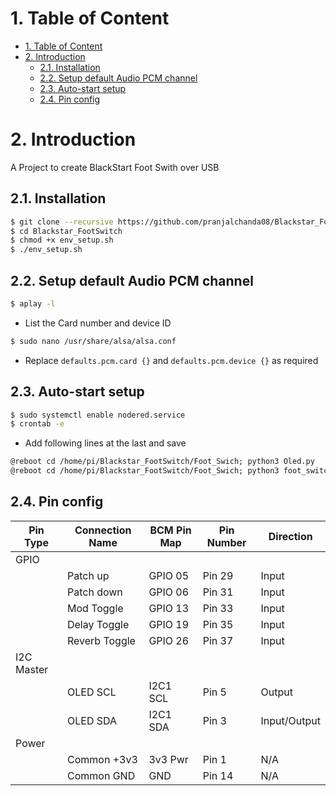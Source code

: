 # 1. Table of Content
- [1. Table of Content](#1-table-of-content)
- [2. Introduction](#2-introduction)
  - [2.1. Installation](#21-installation)
  - [2.2. Setup default Audio PCM channel](#22-setup-default-audio-pcm-channel)
  - [2.3. Auto-start setup](#23-auto-start-setup)
  - [2.4. Pin config](#24-pin-config)

# 2. Introduction
A Project to create BlackStart Foot Swith over USB

## 2.1. Installation

```sh
$ git clone --recursive https://github.com/pranjalchanda08/Blackstar_FootSwitch.git
$ cd Blackstar_FootSwitch
$ chmod +x env_setup.sh
$ ./env_setup.sh
```

## 2.2. Setup default Audio PCM channel

```sh
$ aplay -l
```
- List the Card number and device ID

```sh
$ sudo nano /usr/share/alsa/alsa.conf
```

- Replace `defaults.pcm.card {}` and `defaults.pcm.device {}` as required

## 2.3. Auto-start setup

```sh
$ sudo systemctl enable nodered.service
$ crontab -e
```
- Add following lines at the last and save

```txt
@reboot cd /home/pi/Blackstar_FootSwitch/Foot_Swich; python3 Oled.py
@reboot cd /home/pi/Blackstar_FootSwitch/Foot_Swich; python3 foot_switch.py
```

## 2.4. Pin config


| Pin Type |Connection Name | BCM Pin Map | Pin Number|Direction|
|--|----------|-------------|-----------|----|
|GPIO|||||
||Patch up  | GPIO 05 | Pin 29 | Input |
||Patch down  | GPIO 06 | Pin 31 | Input |
||Mod Toggle  | GPIO 13 | Pin 33 | Input |
||Delay Toggle  | GPIO 19 | Pin 35 | Input |
||Reverb Toggle  | GPIO 26 | Pin 37 | Input |
|I2C Master||||
||OLED SCL|I2C1 SCL|Pin 5| Output |
||OLED SDA|I2C1 SDA|Pin 3| Input/Output |
|Power||||
||Common +3v3|3v3 Pwr|Pin 1| N/A |
||Common GND|GND|Pin 14| N/A |

